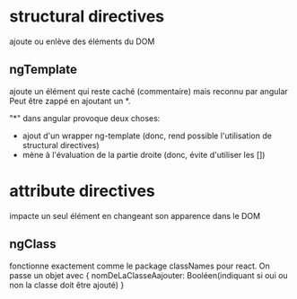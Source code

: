# structural directives
ajoute ou enlève des éléments du DOM

## ngTemplate

ajoute un élément qui reste caché (commentaire) mais reconnu par angular
Peut être zappé en ajoutant un *.

 "*" dans angular provoque deux choses:
- ajout d'un wrapper ng-template (donc, rend possible l'utilisation de structural directives)
- mène à l'évaluation de la partie droite (donc, évite d'utiliser les [])


# attribute directives

impacte un seul élément en changeant son apparence dans le DOM

## ngClass

fonctionne exactement comme le package classNames pour react. On passe un objet avec
{
nomDeLaClasseAajouter: Booléen(indiquant si oui ou non la classe doit être ajouté)
} 
